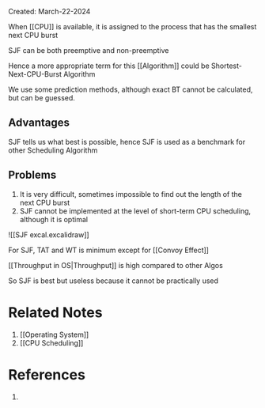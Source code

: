 Created: March-22-2024

When [[CPU]] is available, it is assigned to the process that has the smallest next CPU burst

SJF can be both preemptive and non-preemptive

Hence a more appropriate term for this [[Algorithm]] could be Shortest-Next-CPU-Burst Algorithm

We use some prediction methods, although exact BT cannot be calculated, but can be guessed.
## Advantages

SJF tells us what best is possible, hence SJF is used as a benchmark for other Scheduling Algorithm
## Problems

1. It is very difficult, sometimes impossible to find out the length of the next CPU burst
2. SJF cannot be implemented at the level of short-term CPU scheduling, although it is optimal

![[SJF excal.excalidraw]]

For SJF, TAT and WT is minimum except for [[Convoy Effect]]

[[Throughput in OS|Throughput]] is high compared to other Algos

So SJF is best but useless because it cannot be practically used

# Related Notes

1. [[Operating System]]
2. [[CPU Scheduling]]
# References

1. 